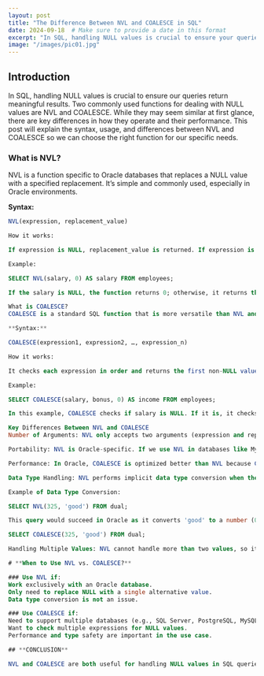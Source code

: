 ```yaml
---
layout: post
title: "The Difference Between NVL and COALESCE in SQL"
date: 2024-09-18  # Make sure to provide a date in this format
excerpt: "In SQL, handling NULL values is crucial to ensure your queries return meaningful results. Two commonly used functions for dealing with NULL values are NVL and COALESCE. While they may seem similar at first glance, there are key differences in how they operate and their performance. This post will explain the syntax, usage, and differences between NVL and COALESCE so you can choose the right function for your specific needs."
image: "/images/pic01.jpg"
---
```


## Introduction

In SQL, handling NULL values is crucial to ensure our queries return meaningful results. Two commonly used functions for dealing with NULL values are NVL and COALESCE. While they may seem similar at first glance, there are key differences in how they operate and their performance. This post will explain the syntax, usage, and differences between NVL and COALESCE so we can choose the right function for our specific needs.

### What is NVL?

NVL is a function specific to Oracle databases that replaces a NULL value with a specified replacement. It’s simple and commonly used, especially in Oracle environments.

**Syntax:**

```sql
NVL(expression, replacement_value)

How it works:

If expression is NULL, replacement_value is returned. If expression is not NULL, its value is returned.

Example:

SELECT NVL(salary, 0) AS salary FROM employees;

If the salary is NULL, the function returns 0; otherwise, it returns the actual salary.

What is COALESCE?
COALESCE is a standard SQL function that is more versatile than NVL and can be used across different database systems (e.g., MySQL, PostgreSQL, SQL Server, Oracle). It returns the first non-NULL expression from a list of expressions.

**Syntax:**

COALESCE(expression1, expression2, …, expression_n)

How it works:

It checks each expression in order and returns the first non-NULL value. If all values are NULL, it returns NULL.

Example:

SELECT COALESCE(salary, bonus, 0) AS income FROM employees;

In this example, COALESCE checks if salary is NULL. If it is, it checks bonus. If both are NULL, it returns 0.

Key Differences Between NVL and COALESCE
Number of Arguments: NVL only accepts two arguments (expression and replacement). COALESCE can accept multiple arguments and checks them in order, returning the first non-NULL value.

Portability: NVL is Oracle-specific. If we use NVL in databases like MySQL or SQL Server, it will not work. COALESCE is part of the SQL standard, making it portable across different database platforms.

Performance: In Oracle, COALESCE is optimized better than NVL because COALESCE is evaluated as a case expression. It short-circuits the evaluation, meaning if it finds a non-NULL value early, it stops checking the rest of the expressions. NVL, on the other hand, always evaluates both arguments, even if the first is not NULL, which can lead to performance overhead if the second argument is expensive to compute.

Data Type Handling: NVL performs implicit data type conversion when the arguments are of different data types. For example, if the first argument is a string and the second is a number, Oracle will attempt to convert the second argument to match the first argument’s data type. COALESCE does not perform implicit data type conversion. All arguments must be of compatible types, or it will return a data type error.

Example of Data Type Conversion:

SELECT NVL(325, 'good') FROM dual;

This query would succeed in Oracle as it converts 'good' to a number (0). However, the following COALESCE query would fail:

SELECT COALESCE(325, 'good') FROM dual;

Handling Multiple Values: NVL cannot handle more than two values, so it is less flexible. COALESCE allows multiple values, which can simplify the logic when dealing with multiple fallback options.

# **When to Use NVL vs. COALESCE?**

### Use NVL if:
Work exclusively with an Oracle database.
Only need to replace NULL with a single alternative value.
Data type conversion is not an issue.

### Use COALESCE if:
Need to support multiple databases (e.g., SQL Server, PostgreSQL, MySQL).
Want to check multiple expressions for NULL values.
Performance and type safety are important in the use case.

## **CONCLUSION**

NVL and COALESCE are both useful for handling NULL values in SQL queries, but they differ in functionality, performance, and portability. For Oracle-only applications with simple two-argument replacements, NVL can be a convenient choice. However, COALESCE is more versatile, supports multiple database platforms, and handles multiple expressions, making it a better choice for more complex or cross-platform use cases. By understanding the differences between these two functions, we can write more efficient and portable SQL queries that handle NULL values effectively.


